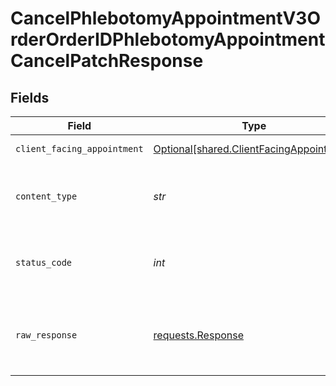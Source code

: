 # CancelPhlebotomyAppointmentV3OrderOrderIDPhlebotomyAppointmentCancelPatchResponse


## Fields

| Field                                                                                      | Type                                                                                       | Required                                                                                   | Description                                                                                |
| ------------------------------------------------------------------------------------------ | ------------------------------------------------------------------------------------------ | ------------------------------------------------------------------------------------------ | ------------------------------------------------------------------------------------------ |
| `client_facing_appointment`                                                                | [Optional[shared.ClientFacingAppointment]](../../models/shared/clientfacingappointment.md) | :heavy_minus_sign:                                                                         | Successful Response                                                                        |
| `content_type`                                                                             | *str*                                                                                      | :heavy_check_mark:                                                                         | HTTP response content type for this operation                                              |
| `status_code`                                                                              | *int*                                                                                      | :heavy_check_mark:                                                                         | HTTP response status code for this operation                                               |
| `raw_response`                                                                             | [requests.Response](https://requests.readthedocs.io/en/latest/api/#requests.Response)      | :heavy_minus_sign:                                                                         | Raw HTTP response; suitable for custom response parsing                                    |